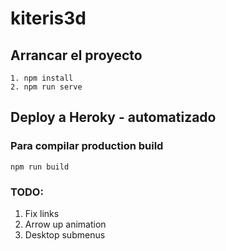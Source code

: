 # kiteris3d

## Arrancar el proyecto

```
1. npm install
2. npm run serve
```

## Deploy a Heroky - automatizado

### Para compilar production build

```
npm run build
```

### TODO:

1. Fix links
2. Arrow up animation
3. Desktop submenus
